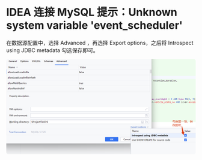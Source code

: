 # IDEA 连接 MySQL 提示：Unknown system variable 'event_scheduler'

在数据源配置中，选择 Advanced ，再选择 Export options，之后将 Introspect using JDBC metadata 勾选保存即可。

![](./img.assets/局部截取_20250227_151829.png)